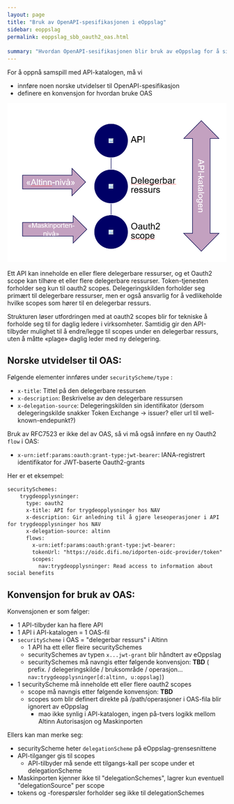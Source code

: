 ```yaml
---
layout: page
title: "Bruk av OpenAPI-spesifikasjonen i eOppslag"
sidebar: eoppslag
permalink: eoppslag_sbb_oauth2_oas.html

summary: "Hvordan OpenAPI-sesifikasjonen blir bruk av eOppslag for å sikre samspill på tvers av fellesløsninger"
---
```


For å oppnå samspill med API-katalogen, må vi
- innføre noen norske utvidelser til OpenAPI-spesifikasjon
- definere en konvensjon for hvordan bruke OAS

![infomodell](assets/eoppslag_sbb_oauth2-cd1afddf.png)

Ett API kan inneholde en eller flere delegerbare ressurser,  og et Oauth2 scope kan tilhøre et eller flere delegerbare ressurser.  Token-tjenesten forholder seg kun til oauth2 scopes. Delegeringskilden forholder seg primært til delegerbare ressurser, men er også ansvarlig for å vedlikeholde hvilke scopes som hører til en delegerbar ressurs.

Strukturen løser utfordringen med at oauth2 scopes blir for tekniske å forholde seg til for daglig ledere i virksomheter. Samtidig gir den API-tilbyder mulighet til å endre/legge til scopes under en delegerbar ressurs, uten å måtte «plage» daglig leder med ny delegering.



## Norske utvidelser til OAS:

Følgende elementer innføres under `securityScheme/type` :
* `x-title`: Tittel på den delegerbare ressursen
* `x-description`: Beskrivelse av den delegerbare ressursen
* `x-delegation-source`: Delegeringskilden sin identifikator  (dersom delegeringskilde snakker Token Exchange -> issuer? eller url til well-known-endepunkt?)

Bruk av RFC7523 er ikke del av OAS, så vi må også innføre en ny Oauth2 `flow` i OAS:
* `x-urn:ietf:params:oauth:grant-type:jwt-bearer`: IANA-registrert identifikator for JWT-baserte Oauth2-grants

Her er et eksempel:
```
securitySchemes:
    trygdeopplysninger:
      type: oauth2
      x-title: API for trygdeopplysninger hos NAV
      x-description: Gir anledning til å gjøre leseoperasjoner i API for trygdeopplysninger hos NAV
      x-delegation-source: altinn
      flows:
        x-urn:ietf:params:oauth:grant-type:jwt-bearer:
        tokenUrl: "https://oidc.difi.no/idporten-oidc-provider/token"
        scopes:
          nav:trygdeopplysninger: Read access to information about social benefits
```

## Konvensjon for bruk av OAS:

Konvensjonen er som følger:
- 1 API-tilbyder kan ha flere API
- 1 API i API-katalogen = 1 OAS-fil
- `securityScheme` i OAS = "delegerbar ressurs" i Altinn
  - 1 API ha ett eller fleire securitySchemes
  - securitySchemes av typen `x...jwt-grant` blir håndtert av eOppslag
  - securitySchemes må navngis etter følgende konvensjon: **TBD** ( prefix.  / delegeringskilde / bruksområde / operasjon…  `nav:trygdeopplysninger[d:altinn, u:oppslag]`)
- 1 securityScheme må inneholde ett eller flere oauth2 scopes
  - scope må navngis etter følgende konvensjon: **TBD**
  - scopes som blir definert direkte på /path/operasjoner i OAS-fila blir ignorert av eOppslag
    - mao ikke synlig i API-katalogen, ingen på-tvers logikk mellom Altinn Autorisasjon og Maskinporten

Ellers kan man merke seg:
- securityScheme heter `delegationScheme` på eOppslag-grensesnittene
- API-tilganger gis til scopes
  - API-tilbyder må sende ett tilgangs-kall per scope under et delegationScheme
- Maskinporten kjenner ikke til "delegationSchemes", lagrer kun eventuell "delegationSource" per scope
- tokens og -forespørsler forholder seg ikke til delegationSchemes
